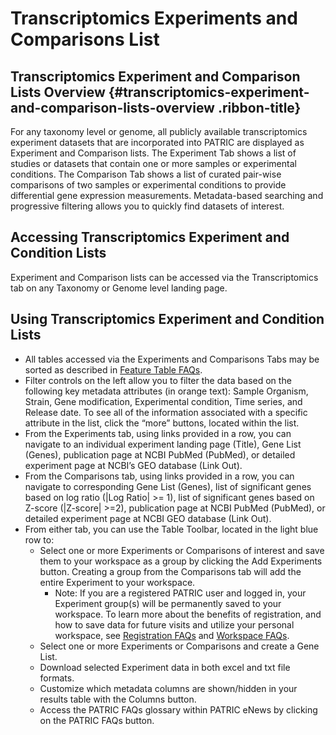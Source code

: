 # Transcriptomics Experiments and Comparisons List


## Transcriptomics Experiment and Comparison Lists Overview {#transcriptomics-experiment-and-comparison-lists-overview .ribbon-title}

For any taxonomy level or genome, all publicly available
transcriptomics experiment datasets that are incorporated into PATRIC
are displayed as Experiment and Comparison lists. The Experiment Tab
shows a list of studies or datasets that contain one or more samples or
experimental conditions. The Comparison Tab shows a list of curated
pair-wise comparisons of two samples or experimental conditions to
provide differential gene expression measurements. Metadata-based
searching and progressive filtering allows you to quickly find datasets
of interest.

## Accessing Transcriptomics Experiment and Condition Lists

Experiment and Comparison lists can be accessed via the Transcriptomics
tab on any Taxonomy or Genome level landing page.

## Using Transcriptomics Experiment and Condition Lists

-   All tables accessed via the Experiments and Comparisons Tabs may be
    sorted as described in [Feature Table FAQs](/content/Feature_Table).
-   Filter controls on the left allow you to filter the data based on
    the following key metadata attributes (in orange text): Sample
    Organism, Strain, Gene modification, Experimental condition, Time
    series, and Release date. To see all of the information associated
    with a specific attribute in the list, click the “more” buttons,
    located within the list.
-   From the Experiments tab, using links provided in a row, you can
    navigate to an individual experiment landing page (Title), Gene List
    (Genes), publication page at NCBI PubMed (PubMed), or detailed
    experiment page at NCBI’s GEO database (Link Out).
-   From the Comparisons tab, using links provided in a row, you can
    navigate to corresponding Gene List (Genes), list of significant
    genes based on log ratio (|Log Ratio| >= 1), list of significant
    genes based on Z-score (|Z-score| >=2), publication page at NCBI
    PubMed (PubMed), or detailed experiment page at NCBI GEO database
    (Link Out).
-   From either tab, you can use the Table Toolbar, located in the light
    blue row to:
    -   Select one or more Experiments or Comparisons of interest and
        save them to your workspace as a group by clicking the Add
        Experiments button. Creating a group from the Comparisons tab
        will add the entire Experiment to your workspace.
        -   Note: If you are a registered PATRIC user and logged in,
            your Experiment group(s) will be permanently saved to your
            workspace. To learn more about the benefits of registration,
            and how to save data for future visits and utilize your
            personal workspace, see [Registration FAQs](/content/Registration) and [Workspace FAQs](/content/Workspace_and_Groups).
    -   Select one or more Experiments or Comparisons and create a Gene
        List.
    -   Download selected Experiment data in both excel and txt file
        formats.
    -   Customize which metadata columns are shown/hidden in your
        results table with the Columns button.
    -   Access the PATRIC FAQs glossary within PATRIC eNews by clicking
        on the PATRIC FAQs button.
